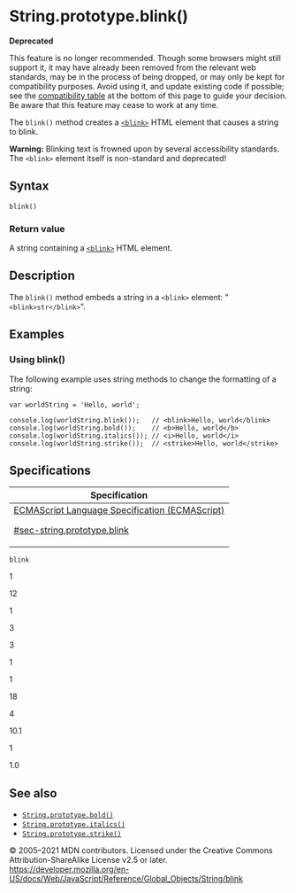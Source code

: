 # String.prototype.blink()

**Deprecated**

This feature is no longer recommended. Though some browsers might still support it, it may have already been removed from the relevant web standards, may be in the process of being dropped, or may only be kept for compatibility purposes. Avoid using it, and update existing code if possible; see the [compatibility table](#browser_compatibility) at the bottom of this page to guide your decision. Be aware that this feature may cease to work at any time.

The `blink()` method creates a [`<blink>`](https://developer.mozilla.org/en-US/docs/Web/HTML/Element/blink) HTML element that causes a string to blink.

**Warning:** Blinking text is frowned upon by several accessibility standards. The `<blink>` element itself is non-standard and deprecated!

## Syntax

    blink()

### Return value

A string containing a [`<blink>`](https://developer.mozilla.org/en-US/docs/Web/HTML/Element/blink) HTML element.

## Description

The `blink()` method embeds a string in a `<blink>` element: "`<blink>str</blink>`".

## Examples

### Using blink()

The following example uses string methods to change the formatting of a string:

    var worldString = 'Hello, world';

    console.log(worldString.blink());   // <blink>Hello, world</blink>
    console.log(worldString.bold());    // <b>Hello, world</b>
    console.log(worldString.italics()); // <i>Hello, world</i>
    console.log(worldString.strike());  // <strike>Hello, world</strike>

## Specifications

<table>
<thead>
<tr class="header">
<th>Specification</th>
</tr>
</thead>
<tbody>
<tr class="odd">
<td>
<a href="https://tc39.es/ecma262/#sec-string.prototype.blink">ECMAScript Language Specification (ECMAScript)
<br/>

<span class="small">#sec-string.prototype.blink</span>
</a>
</td>
</tr>
</tbody>
</table>

`blink`

1

12

1

3

3

1

1

18

4

10.1

1

1.0

## See also

-   [`String.prototype.bold()`](bold)
-   [`String.prototype.italics()`](italics)
-   [`String.prototype.strike()`](strike)

© 2005–2021 MDN contributors.
Licensed under the Creative Commons Attribution-ShareAlike License v2.5 or later.
<a href="https://developer.mozilla.org/en-US/docs/Web/JavaScript/Reference/Global_Objects/String/blink" class="_attribution-link">https://developer.mozilla.org/en-US/docs/Web/JavaScript/Reference/Global_Objects/String/blink</a>
